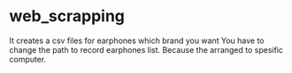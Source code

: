 # web_scrapping
It creates a csv files for earphones which brand you want
You have to change the path to record earphones list. Because the arranged to spesific computer.
